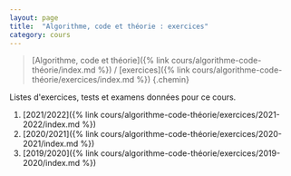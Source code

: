 ```yaml
---
layout: page
title:  "Algorithme, code et théorie : exercices"
category: cours
---
```


> [Algorithme, code et théorie]({% link cours/algorithme-code-théorie/index.md %}) / [exercices]({% link cours/algorithme-code-théorie/exercices/index.md %})
{.chemin}

Listes d'exercices, tests et examens données pour ce cours.

1. [2021/2022]({% link cours/algorithme-code-théorie/exercices/2021-2022/index.md %})
2. [2020/2021]({% link cours/algorithme-code-théorie/exercices/2020-2021/index.md %})
3. [2019/2020]({% link cours/algorithme-code-théorie/exercices/2019-2020/index.md %})
